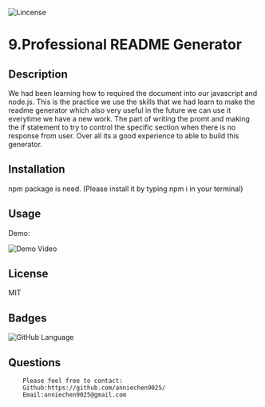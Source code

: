 ![Lincense](https://img.shields.io/apm/l/npm)

# 9.Professional README Generator

## Description
We had been learning how to required the document into our javascript and node.js. This is the practice we use the skills that we had learn to make the readme generator which also very useful in the future we can use it everytime we have a new work. The part of writing the promt and making the if statement to try to control the specific section when there is no response from user. Over all its a good experience to able to build this generator.

## Installation
npm package is need. (Please install it by typing npm i in your terminal)

## Usage

Demo:

![Demo Video](Develop/Readme.gif)
 

## License
MIT 

## Badges
![GitHub Language](https://img.shields.io/github/languages/top/anniechen9025/Professional-README-Generator?style=for-the-badge)


## Questions
        Please feel free to contact: 
        Github:https://github.com/anniechen9025/
        Email:anniechen9025@gmail.com